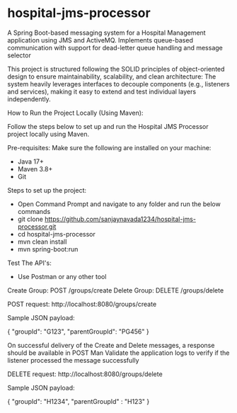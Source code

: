 # hospital-jms-processor
A Spring Boot-based messaging system for a Hospital Management application using JMS and ActiveMQ. Implements queue-based communication with support for dead-letter queue handling and message selector

This project is structured following the SOLID principles of object-oriented design to ensure maintainability, scalability, and clean architecture:
The system heavily leverages interfaces to decouple components (e.g., listeners and services), making it easy to extend and test individual layers independently.

How to Run the Project Locally (Using Maven):

Follow the steps below to set up and run the Hospital JMS Processor project locally using Maven.

Pre-requisites:
Make sure the following are installed on your machine:
- Java 17+
- Maven 3.8+
- Git

Steps to set up the project:

- Open Command Prompt and navigate to any folder and run the below commands
- git clone https://github.com/sanjaynavada1234/hospital-jms-processor.git
- cd hospital-jms-processor
- mvn clean install
- mvn spring-boot:run

Test The API's:

- Use Postman or any other tool

Create Group: POST /groups/create
Delete Group: DELETE /groups/delete

POST request: http://localhost:8080/groups/create

Sample JSON payload:

{
  "groupId": "G123",
  "parentGroupId": "PG456"
}

On successful delivery of the Create and Delete messages, a response should be available in POST Man
Validate the application logs to verify if the listener processed the message successfully

DELETE request: http://localhost:8080/groups/delete

Sample JSON payload:

{
    "groupId": "H1234",
    "parentGroupId" : "H123"
}

